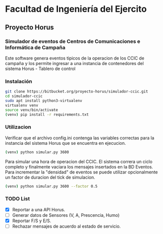# Facultad de Ingeniería del Ejercito

## Proyecto Horus

### Simulador de eventos de Centros de Comunicaciones e Informática de Campaña

Este software genera eventos tipicos de la operacion de los CCIC de campaña y los permite ingresar a una instancia de contenedores del sistema Horus - Tablero de control

### Instalación

```bash
git clone https://bitbucket.org/proyecto-horus/simulador-ccic.git
cd simulador-ccic
sudo apt install python3-virtualenv
virtualenv venv
source venv/bin/activate
(venv) pip install -r requirements.txt
```
### Utilizacion
Verificar que el archivo config.ini contenga las variables correctas para la instancia del sistema Horus que se encuentra en ejecucion.
```bash
(venv) python simular.py 3600
```
Para simular una hora de operacion del CCIC. El sistema correra un ciclo completo y finalmente vaciara los mensajes insertados en la BD Eventos.
Para incrementar la "densidad" de eventos se puede utilizar opcionalmente un factor de duracion del tick de simulacion.
```bash
(venv) python simular.py 3600 --factor 0.5
```

### TODO List

- [X] Reportar a una API Horus.
- [ ] Generar datos de Sensores (V, A, Prescencia, Humo)
- [X] Reportar F/S y E/S.
- [ ] Rechazar mensajes de acuerdo al estado de servicio.